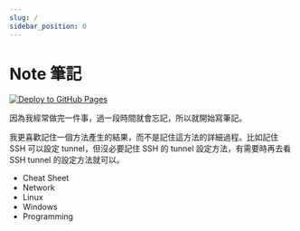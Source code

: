 ```yaml
---
slug: /
sidebar_position: 0
---
```


# Note 筆記

[![Deploy to GitHub Pages](https://github.com/steelywing/note/actions/workflows/deploy.yml/badge.svg)](https://github.com/steelywing/note/actions/workflows/deploy.yml)

因為我經常做完一件事，過一段時間就會忘記，所以就開始寫筆記。

我更喜歡記住一個方法產生的結果，而不是記住這方法的詳細過程。比如記住 SSH 可以設定 tunnel，但沒必要記住 SSH 的 tunnel 設定方法，有需要時再去看 SSH tunnel 的設定方法就可以。

- Cheat Sheet
- Network
- Linux
- Windows
- Programming
